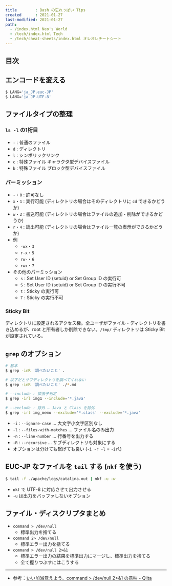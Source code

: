 ```yaml
---
title        : Bash の忘れっぽい Tips
created      : 2021-01-27
last-modified: 2021-01-27
path:
  - /index.html Neo's World
  - /tech/index.html Tech
  - /tech/cheat-sheets/index.html オレオレチートシート
---
```


## 目次


## エンコードを変える

```sh
$ LANG='ja_JP.euc-JP'
$ LANG='ja_JP.UTF-8'
```


## ファイルタイプの整理

### `ls -l` の1桁目

- `-` : 普通のファイル
- `d` : ディレクトリ
- `l` : シンボリックリンク
- `c` : 特殊ファイル キャラクタ型デバイスファイル
- `b` : 特殊ファイル ブロック型デバイスファイル

### パーミッション

- `-`・`0` : 許可なし
- `x`・`1` : 実行可能 (ディレクトリの場合はそのディレクトリに `cd` できるかどうか)
- `w`・`2` : 書込可能 (ディレクトリの場合はファイルの追加・削除ができるかどうか)
- `r`・`4` : 読出可能 (ディレクトリの場合はファイル一覧の表示ができるかどうか)
- 例
  - `-wx`・`3`
  - `r-x`・`5`
  - `rw-`・`6`
  - `rwx`・`7`
- その他のパーミッション
  - `s` : Set User ID (setuid) or Set Group ID の実行可
  - `S` : Set User ID (setuid) or Set Group ID の実行不可
  - `t` : Sticky の実行可
  - `T` : Sticky の実行不可

### Sticky Bit

ディレクトリに設定されるアクセス権。全ユーザがファイル・ディレクトリを書き込めるが、root と所有者しか削除できない。`/tmp/` ディレクトリは Sticky Bit が設定されている。


## `grep` のオプション

```sh
# 基本
$ grep -inR '調べたいこと' .

# 以下だとサブディレクトリを調べてくれない
$ grep -inR '調べたいこと' ./*.md

# --include : 拡張子判定
$ grep -irl img1 --include='*.java'

# --exclude : 除外 … Java と Class を除外
$ grep -irl img_memo --exclude='*.class' --exclude='*.java'
```

- `-i` : `--ignore-case` … 大文字小文字区別なし
- `-l` : `--files-with-matches` … ファイル名のみ出力
- `-n` : `--line-number` … 行番号を出力する
- `-R` : `--recursive` … サブディレクトリも対象にする
- オプションは分けても繋げても良い (`-i -r -l` = `-irl`)


## EUC-JP なファイルを `tail` する (`nkf` を使う)

```sh
$ tail -f ./apache/logs/catalina.out | nkf -u -w
```

- `nkf` で UTF-8 に対応させて出力させる
- `-u` は出力をバッファしないオプション


## ファイル・ディスクリプタまとめ

- `command > /dev/null`
  - 標準出力を捨てる
- `command 2> /dev/null`
  - 標準エラー出力を捨てる
- `command > /dev/null 2>&1`
  - 標準エラー出力の結果を標準出力にマージし、標準出力を捨てる
  - 全て握りつぶすにはこうする

---

- 参考：[いい加減覚えよう。command > /dev/null 2>&1 の意味 - Qiita](https://qiita.com/ritukiii/items/b3d91e97b71ecd41d4ea)
